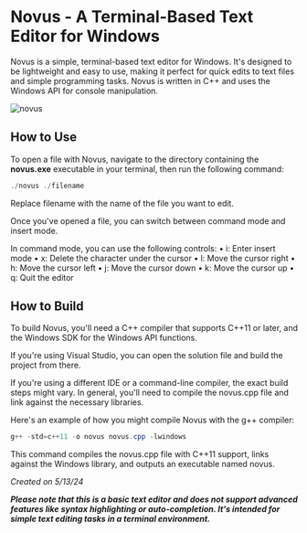# Novus - A Terminal-Based Text Editor for Windows 

Novus is a simple, terminal-based text editor for Windows. It's designed to be lightweight and easy to use, making it perfect for quick edits to text files and simple programming tasks. Novus is written in C++ and uses the Windows API for console manipulation.

![novus](https://github.com/ChristianE00/Novus/assets/112213868/32551673-bef7-4179-9eb5-13db0e3676c7)


## How to Use

To open a file with Novus, navigate to the directory containing the **novus.exe** executable in your terminal, then run the following command:

```powershell
./novus ./filename
```
Replace filename with the name of the file you want to edit.

Once you've opened a file, you can switch between command mode and insert mode.

In command mode, you can use the following controls:
•	i: Enter insert mode
•	x: Delete the character under the cursor
•	l: Move the cursor right
•	h: Move the cursor left
•	j: Move the cursor down
•	k: Move the cursor up
•	q: Quit the editor


## How to Build
To build Novus, you'll need a C++ compiler that supports C++11 or later, and the Windows SDK for the Windows API functions.

If you're using Visual Studio, you can open the solution file and build the project from there.

If you're using a different IDE or a command-line compiler, the exact build steps might vary. In 
general, you'll need to compile the novus.cpp file and link against the necessary libraries.

Here's an example of how you might compile Novus with the g++ compiler:
```powershell
g++ -std=c++11 -o novus novus.cpp -lwindows
```

This command compiles the novus.cpp file with C++11 support, links against the Windows library, and outputs an executable named novus.

_Created on 5/13/24_

***Please note that this is a basic text editor and does not support advanced features like syntax highlighting or auto-completion. It's intended for simple text editing tasks in a terminal environment.***



